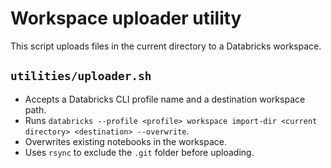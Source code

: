 # Workspace uploader utility

This script uploads files in the current directory to a Databricks workspace.

## `utilities/uploader.sh`

- Accepts a Databricks CLI profile name and a destination workspace path.
- Runs `databricks --profile <profile> workspace import-dir <current directory> <destination> --overwrite`.
- Overwrites existing notebooks in the workspace.
- Uses `rsync` to exclude the `.git` folder before uploading.

